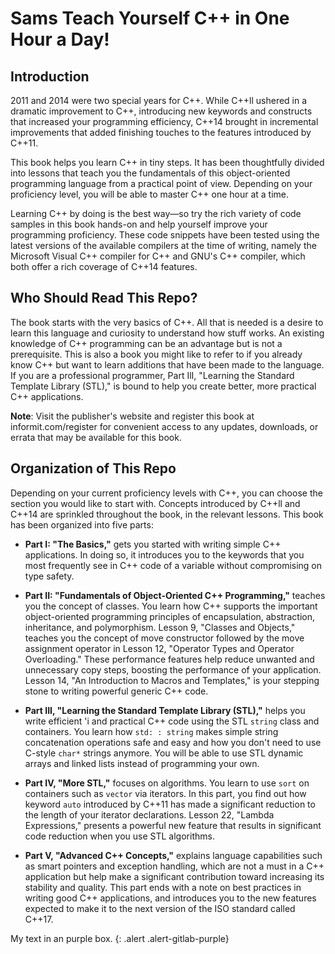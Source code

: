 # Sams Teach Yourself C++ in One Hour a Day!

## Introduction 

2011 and 2014 were two special years for C++. While C++ll ushered in a dramatic improvement to C++, introducing new keywords and constructs that increased your programming efficiency, C++14 brought in incremental improvements that added  finishing touches to the features introduced by C++11.

This book helps you learn C++ in tiny steps. It has been thoughtfully divided into lessons that teach you the fundamentals of this object-oriented programming language from a practical point of view. Depending on your proficiency level, you will be able to master C++ one hour at a time. 

Learning C++ by doing is the best way—so try the rich variety of code samples in this book hands-on and help yourself improve your programming proficiency. These code snippets have been tested using the latest versions of the available compilers at the  time of writing, namely the Microsoft Visual C++ compiler for C++ and GNU's C++ compiler, which both offer a rich coverage of C++14 features. 

## Who Should Read This Repo?

The book starts with the very basics of C++. All that is needed is a desire to learn this language and curiosity to understand how stuff works. An existing knowledge of C++ programming can be an advantage but is not a prerequisite. This is also a book you  might like to refer to if you already know C++ but want to learn additions that have been made to the language. If you are a professional programmer, Part IlI, "Learning the Standard Template Library (STL)," is bound to help you create better, more practical C++ applications.

**Note**: Visit the publisher's website and register this book at informit.com/register for convenient access to any updates, downloads, or errata that may be available for this book.

## Organization of This Repo

Depending on your current proficiency levels with C++, you can choose the section you would like to start with. Concepts introduced by C++ll and C++14 are sprinkled throughout the book, in the relevant lessons. This book has been organized into five parts:

- **Part I: "The Basics,"** gets you started with writing simple C++ applications. In doing so, it introduces you to the keywords that you most frequently see in C++ code of a variable without compromising on type safety. 

- **Part II: "Fundamentals of Object-Oriented C++ Programming,"** teaches you the concept of classes. You learn how C++ supports the important object-oriented programming principles of encapsulation, abstraction, inheritance, and polymorphism. Lesson 9, "Classes and Objects," teaches you the concept of move constructor  followed by the move assignment operator in Lesson 12, "Operator Types and  Operator Overloading." These performance features help reduce unwanted and unnecessary copy steps, boosting the performance of your application. Lesson 14, "An Introduction to Macros and Templates," is your stepping stone to writing powerful generic C++ code.

- **Part III, "Learning the Standard Template Library (STL),"** helps you write efficient 'i and practical C++ code using the STL ```string``` class and containers. You learn how ```std: : string``` makes simple string concatenation operations safe and easy and how you don't need to use C-style ```char*``` strings anymore. You will be able to use STL dynamic arrays and linked lists instead of programming your own.

- **Part IV, "More STL,"** focuses on algorithms. You learn to use ```sort``` on containers such as ```vector``` via iterators. In this part, you find out how keyword ```auto``` introduced by C++11 has made a significant reduction to the length of your iterator declarations. Lesson 22, "Lambda Expressions," presents a powerful new feature that results in significant code reduction when you use STL algorithms.

- **Part V, "Advanced C++ Concepts,"** explains language capabilities such as smart pointers and exception handling, which are not a must in a C++ application but help make a significant contribution toward increasing its stability and quality. This part ends with a note on best practices in writing good C++ applications, and introduces you to the new features expected to make it to the next version of the ISO standard called C++17.

My text in an purple box.
{: .alert .alert-gitlab-purple}